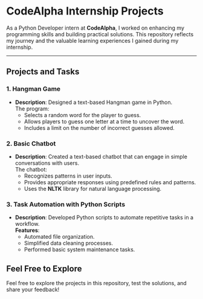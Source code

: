 # CodeAlpha Internship Projects

As a Python Developer intern at **CodeAlpha**, I worked on enhancing my programming skills and building practical solutions. This repository reflects my journey and the valuable learning experiences I gained during my internship.  

---

## Projects and Tasks

### 1. **Hangman Game**
- **Description**: Designed a text-based Hangman game in Python.  
  The program:
  - Selects a random word for the player to guess.
  - Allows players to guess one letter at a time to uncover the word.
  - Includes a limit on the number of incorrect guesses allowed.



### 2. **Basic Chatbot**
- **Description**: Created a text-based chatbot that can engage in simple conversations with users.  
  The chatbot:
  - Recognizes patterns in user inputs.
  - Provides appropriate responses using predefined rules and patterns.
  - Uses the **NLTK** library for natural language processing.



### 3. **Task Automation with Python Scripts**
- **Description**: Developed Python scripts to automate repetitive tasks in a workflow.  
  **Features**:
  - Automated file organization.
  - Simplified data cleaning processes.
  - Performed basic system maintenance tasks.



## Feel Free to Explore  
Feel free to explore the projects in this repository, test the solutions, and share your feedback!  
